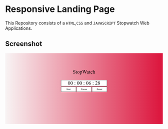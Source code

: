 # Responsive Landing Page

This Repository consists of a `HTML`,`CSS` and `JAVASCRIPT` Stopwatch Web Applications.
## Screenshot

<img src="./Screenshot.png" alt="screenshot" />
